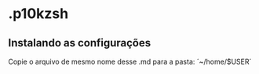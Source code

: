 # .p10kzsh

## Instalando as configurações
Copie o arquivo de mesmo nome desse .md para a pasta:
´~/home/$USER´
